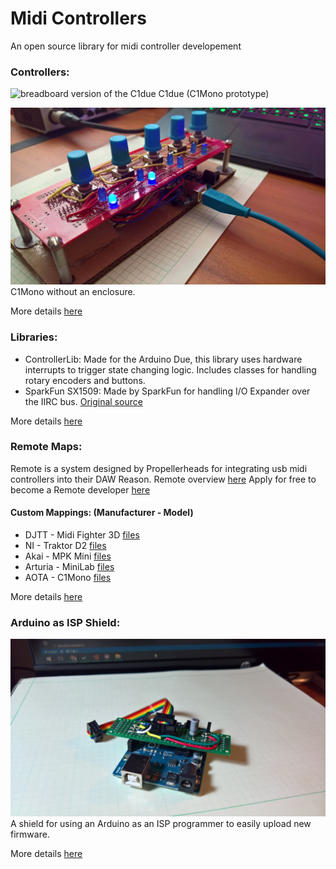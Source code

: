 # Midi Controllers
An open source library for midi controller developement

### Controllers:

![breadboard version of the C1due](https://github.com/JGuzak/MidiControllers/blob/master/Controllers/C1Mono/proto%20C1%20for%20due/C1due%20(2).JPG)
C1due (C1Mono prototype)

![caseless version of the C1Mono](https://github.com/JGuzak/MidiControllers/blob/master/Controllers/C1Mono/proto%20C1%20for%20uno/protoboard_mount_1.jpg)
C1Mono without an enclosure.

More details [here](https://github.com/JGuzak/MidiControllers/tree/master/Controllers)


### Libraries:

* ControllerLib:
    Made for the Arduino Due, this library uses hardware interrupts to trigger state changing logic. Includes classes for handling rotary encoders and buttons.
* SparkFun SX1509:
    Made by SparkFun for handling I/O Expander over the IIRC bus. [Original source](https://github.com/sparkfun/SparkFun_SX1509_Arduino_Library)

More details [here](https://github.com/JGuzak/MidiControllers/tree/master/Libraries)


### Remote Maps:

Remote is a system designed by Propellerheads for integrating usb midi controllers into their DAW Reason.
Remote overview [here](https://www.propellerheads.se/support/user/reason/remote/)
Apply for free to become a Remote developer [here](https://www.propellerheads.se/developer/remote.php)

#### Custom Mappings: (Manufacturer - Model)

* DJTT - Midi Fighter 3D [files]()
* NI - Traktor D2 [files](https://github.com/JGuzak/MidiControllers/tree/master/RemoteMaps/Traktor%20D2) 
* Akai - MPK Mini [files](https://github.com/JGuzak/MidiControllers/tree/master/RemoteMaps/Akai%20ReMPC%20Mini%20Codec) 
* Arturia - MiniLab [files](https://github.com/JGuzak/MidiControllers/tree/master/RemoteMaps/Arturia%20MiniLab%20Codec) 
* AOTA - C1Mono [files](https://github.com/JGuzak/MidiControllers/tree/master/RemoteMaps/C1Mono)

More details [here](https://github.com/JGuzak/MidiControllers/tree/master/RemoteMaps)


### Arduino as ISP Shield:

![protoboard shield and ribbon cabble for ISP programming](https://github.com/JGuzak/MidiControllers/blob/master/uno_isp/uno_isp_shield%20(1).jpg)
A shield for using an Arduino as an ISP programmer to easily upload new firmware.

More details [here](https://github.com/JGuzak/MidiControllers/tree/master/uno_isp)

